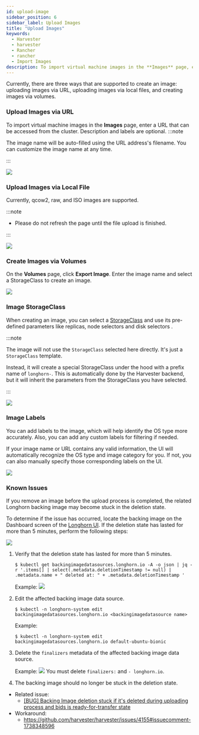 ```yaml
---
id: upload-image
sidebar_position: 6
sidebar_label: Upload Images
title: "Upload Images"
keywords:
  - Harvester
  - harvester
  - Rancher
  - rancher
  - Import Images
description: To import virtual machine images in the **Images** page, enter a URL that can be accessed from the cluster. The image name will be auto-filled using the URL address's filename. You can always customize it when required.
---
```


<head>
  <link rel="canonical" href="https://docs.harvesterhci.io/v1.2/upload-image"/>
</head>

Currently, there are three ways that are supported to create an image: uploading images via URL, uploading images via local files, and creating images via volumes.

### Upload Images via URL

To import virtual machine images in the **Images** page, enter a URL that can be accessed from the cluster. Description and labels are optional.
:::note

The image name will be auto-filled using the URL address's filename. You can customize the image name at any time.

:::

![](/img/v1.1/upload-image.png)

### Upload Images via Local File

Currently, qcow2, raw, and ISO images are supported.

:::note

- Please do not refresh the page until the file upload is finished.

:::

![](/img/v1.1/upload-image-local.png)


### Create Images via Volumes

On the **Volumes** page, click **Export Image**. Enter the image name and select a StorageClass to create an image.

![](/img/v1.1/volume/export-volume-to-image-1.png)

### Image StorageClass

When creating an image, you can select a [StorageClass](./advanced/storageclass.md) and use its pre-defined parameters like replicas, node selectors and disk selectors .

:::note

The image will not use the `StorageClass` selected here directly. It's just a `StorageClass` template.

Instead, it will create a special StorageClass under the hood with a prefix name of `longhorn-`. This is automatically done by the Harvester backend, but it will inherit the parameters from the StorageClass you have selected.

:::

![](/img/v1.1/image-storageclass.png)

### Image Labels

You can add labels to the image, which will help identify the OS type more accurately. Also, you can add any custom labels for filtering if needed.

If your image name or URL contains any valid information, the UI will automatically recognize the OS type and image category for you. If not, you can also manually specify those corresponding labels on the UI.

![](/img/v1.1/image-labels.png)

### Known Issues

If you remove an image before the upload process is completed, the related Longhorn backing image may become stuck in the deletion state.

To determine if the issue has occurred, locate the backing image on the Dashboard screen of the [Longhorn UI](./troubleshooting/harvester.md#access-embedded-rancher-and-longhorn-dashboards). If the deletion state has lasted for more than 5 minutes, perform the following steps:

![](/img/v1.1/delete-image-stuck.png)

1. Verify that the deletion state has lasted for more than 5 minutes.

    ```
    $ kubectl get backingimagedatasources.longhorn.io -A -o json | jq -r '.items[] | select(.metadata.deletionTimestamp != null) | .metadata.name + " deleted at: " + .metadata.deletionTimestamp '
    ```

    Example:
    ![](/img/v1.1/check-image-stuck.png)

2. Edit the affected backing image data source.

    ```
    $ kubectl -n longhorn-system edit backingimagedatasources.longhorn.io <backingimagedatasource name>
    ```

    Example:

    ```
    $ kubectl -n longhorn-system edit backingimagedatasources.longhorn.io default-ubuntu-bionic
    ```

3. Delete the `finalizers` metadata of the affected backing image data source.

   Example:
   ![](/img/v1.1/delete-stuck-image-finalizer.png)
   You must delete `finalizers:` and `- longhorn.io`.

4. The backing image should no longer be stuck in the deletion state.


- Related issue:
  - [[BUG] Backing Image deletion stuck if it's deleted during uploading process and bids is ready-for-transfer state](https://github.com/longhorn/longhorn/issues/6086)
- Workaround:
  - https://github.com/harvester/harvester/issues/4155#issuecomment-1738348596